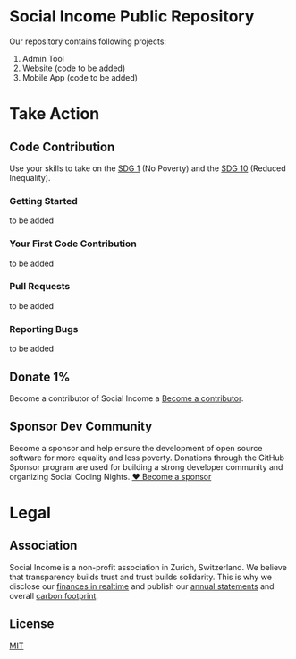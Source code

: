 # Social Income Public Repository

Our repository contains following projects:

1. Admin Tool
2. Website (code to be added)
4. Mobile App (code to be added)

# Take Action

## Code Contribution

Use your skills to take on the [SDG 1](https://sdgs.un.org/goals/goal1) (No Poverty) and the [SDG 10](https://sdgs.un.org/goals/goal10) (Reduced Inequality).

### Getting Started

to be added

### Your First Code Contribution

to be added

### Pull Requests

to be added

### Reporting Bugs

to be added

## Donate 1%

Become a contributor of Social Income a [Become a contributor](https://socialincome.org/get-involved).

## Sponsor Dev Community

Become a sponsor and help ensure the development of open source software for more equality and less poverty. Donations through the GitHub Sponsor program are used for building a strong developer community and organizing Social Coding Nights.
[:heart: Become a
sponsor](https://github.com/sponsors/san-socialincome)

# Legal

## Association

Social Income is a non-profit association in Zurich, Switzerland. We believe that transparency builds trust and trust builds solidarity. This is why we disclose our [finances in realtime](https://socialincome.org/finances) and publish our [annual statements](https://socialincome.org/reporting) and overall [carbon footprint](https://socialincome.org/sustainability).

## License

[MIT](LICENSE)
